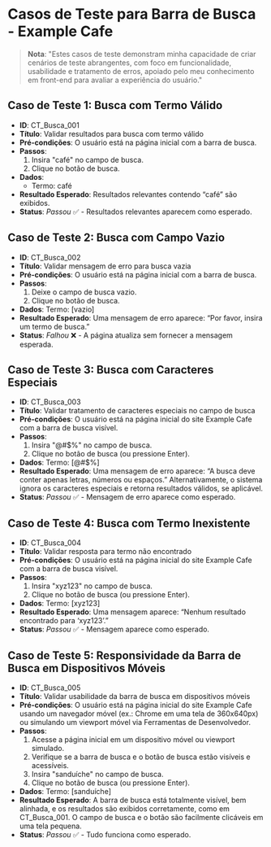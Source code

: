 # Casos de Teste para Barra de Busca - Example Cafe

> **Nota**: "Estes casos de teste demonstram minha capacidade de criar cenários de teste abrangentes, com foco em funcionalidade, usabilidade e tratamento de erros, apoiado pelo meu conhecimento em front-end para avaliar a experiência do usuário."

## Caso de Teste 1: Busca com Termo Válido

- **ID**: CT_Busca_001
- **Título**: Validar resultados para busca com termo válido
- **Pré-condições**: O usuário está na página inicial com a barra de busca.
- **Passos**:
  1. Insira "café" no campo de busca.
  2. Clique no botão de busca.
- **Dados**:
  - Termo: café
- **Resultado Esperado**: Resultados relevantes contendo “café” são exibidos.
- **Status**: _Passou_ ✅ - Resultados relevantes aparecem como esperado.

## Caso de Teste 2: Busca com Campo Vazio

- **ID**: CT_Busca_002
- **Título**: Validar mensagem de erro para busca vazia
- **Pré-condições**: O usuário está na página inicial com a barra de busca.
- **Passos**:
  1. Deixe o campo de busca vazio.
  2. Clique no botão de busca.
- **Dados**: Termo: [vazio]
- **Resultado Esperado**: Uma mensagem de erro aparece: “Por favor, insira um termo de busca.”
- **Status**: _Falhou_ ❌ - A página atualiza sem fornecer a mensagem esperada.

## Caso de Teste 3: Busca com Caracteres Especiais

- **ID**: CT_Busca_003
- **Título**: Validar tratamento de caracteres especiais no campo de busca
- **Pré-condições**: O usuário está na página inicial do site Example Cafe com a barra de busca visível.
- **Passos**:
  1. Insira "@#$%" no campo de busca.
  1. Clique no botão de busca (ou pressione Enter).
- **Dados**: Termo: [@#$%]
- **Resultado Esperado**: Uma mensagem de erro aparece: “A busca deve conter apenas letras, números ou espaços.” Alternativamente, o sistema ignora os caracteres especiais e retorna resultados válidos, se aplicável.
- **Status**: _Passou_ ✅ - Mensagem de erro aparece como esperado.

## Caso de Teste 4: Busca com Termo Inexistente

- **ID**: CT_Busca_004
- **Título**: Validar resposta para termo não encontrado
- **Pré-condições**: O usuário está na página inicial do site Example Cafe com a barra de busca visível.
- **Passos**:
  1. Insira "xyz123" no campo de busca.
  1. Clique no botão de busca (ou pressione Enter).
- **Dados**: Termo: [xyz123]
- **Resultado Esperado**: Uma mensagem aparece: “Nenhum resultado encontrado para ‘xyz123’.”
- **Status**: _Passou_ ✅ - Mensagem aparece como esperado.

## Caso de Teste 5: Responsividade da Barra de Busca em Dispositivos Móveis

- **ID**: CT_Busca_005
- **Título**: Validar usabilidade da barra de busca em dispositivos móveis
- **Pré-condições**: O usuário está na página inicial do site Example Cafe usando um navegador móvel (ex.: Chrome em uma tela de 360x640px) ou simulando um viewport móvel via Ferramentas de Desenvolvedor.
- **Passos**:
  1. Acesse a página inicial em um dispositivo móvel ou viewport simulado.
  1. Verifique se a barra de busca e o botão de busca estão visíveis e acessíveis.
  1. Insira "sanduíche" no campo de busca.
  1. Clique no botão de busca (ou pressione Enter).
- **Dados**: Termo: [sanduíche]
- **Resultado Esperado**: A barra de busca está totalmente visível, bem alinhada, e os resultados são exibidos corretamente, como em CT_Busca_001. O campo de busca e o botão são facilmente clicáveis em uma tela pequena.
- **Status**: _Passou_ ✅ - Tudo funciona como esperado.
